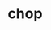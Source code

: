 ---
category: 4-letters
denotation: null
name: chop
reference_link: https://www.etymonline.com/word/chop
root_language: null
root_name: null
title: chop
type: free
word_sums:
- respelling: chop
  sum: 'Chop + '
---